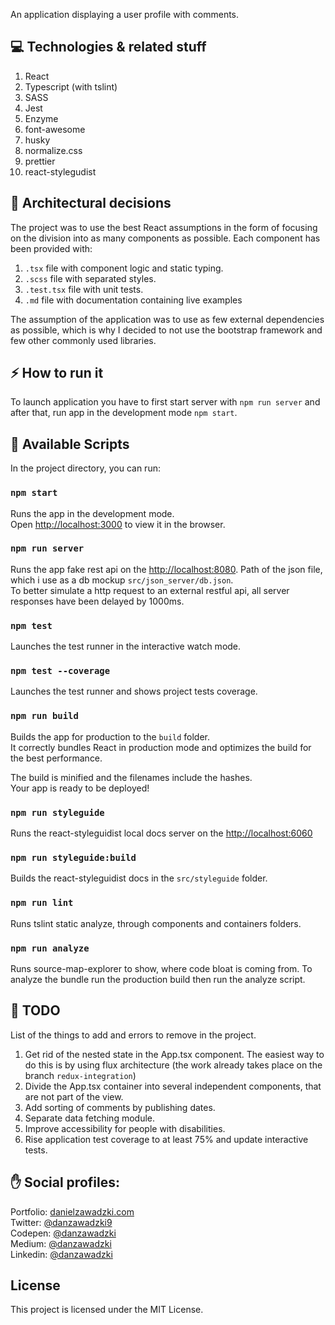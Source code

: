 An application displaying a user profile with comments.

## ‍💻 Technologies & related stuff

1. React
2. Typescript (with tslint)
3. SASS
4. Jest
5. Enzyme
6. font-awesome
7. husky
8. normalize.css
9. prettier
10. react-stylegudist

## 📝 Architectural decisions

The project was to use the best React assumptions in the form of focusing on the division into as many components as possible. Each component has been provided with:
1. `.tsx` file with component logic and static typing.
2. `.scss` file with separated styles.
3. `.test.tsx` file with unit tests.
4. `.md` file with documentation containing live examples

The assumption of the application was to use as few external dependencies as possible, which is why I decided to not use the bootstrap framework and few other commonly used libraries.

## ⚡ ️How to run it

To launch application you have to first start server with `npm run server` and after that, run app in the development mode `npm start`.

## 🔨 Available Scripts

In the project directory, you can run:

### `npm start`

Runs the app in the development mode.<br>
Open [http://localhost:3000](http://localhost:3000) to view it in the browser.

### `npm run server`

Runs the app fake rest api on the [http://localhost:8080](http://localhost:8080). Path of the json file, which i use as a db mockup `src/json_server/db.json`.</br>
To better simulate a http request to an external restful api, all server responses have been delayed by 1000ms.

### `npm test`

Launches the test runner in the interactive watch mode.<br>

### `npm test --coverage`

Launches the test runner and shows project tests coverage.<br>

### `npm run build`

Builds the app for production to the `build` folder.<br>
It correctly bundles React in production mode and optimizes the build for the best performance.

The build is minified and the filenames include the hashes.<br>
Your app is ready to be deployed!

### `npm run styleguide`

Runs the react-styleguidist local docs server on the [http://localhost:6060](http://localhost:6060)

### `npm run styleguide:build`

Builds the react-styleguidist docs in the `src/styleguide` folder.

### `npm run lint`

Runs tslint static analyze, through components and containers folders.

### `npm run analyze`

Runs source-map-explorer to show, where code bloat is coming from. To analyze the bundle run the production build then run the analyze script.

## 📕 TODO

List of the things to add and errors to remove in the project.

1. Get rid of the nested state in the App.tsx component. The easiest way to do this is by using flux architecture (the work already takes place on the branch `redux-integration`)
2. Divide the App.tsx container into several independent components, that are not part of the view.
3. Add sorting of comments by publishing dates.
4. Separate data fetching module.
5. Improve accessibility for people with disabilities.
6. Rise application test coverage to at least 75% and update interactive tests.

## ✋ Social profiles:

Portfolio: [danielzawadzki.com](http://danielzawadzki.com/)<br/>
Twitter: [@danzawadzki9](https://twitter.com/danzawadzki7)<br/>
Codepen: [@danzawadzki](https://codepen.io/danzawadzki/)<br/>
Medium: [@danzawadzki](https://medium.com/@danzawadzki)<br/>
Linkedin: [@danzawadzki](https://www.linkedin.com/in/danzawadzki/)

## License

This project is licensed under the MIT License.

